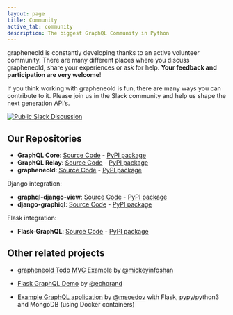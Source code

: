 ```yaml
---
layout: page
title: Community
active_tab: community
description: The biggest GraphQL Community in Python
---
```


grapheneold is constantly developing thanks to an active volunteer community. There are many different places where you discuss grapheneold, share your experiences or ask for help. **Your feedback and participation are very welcome**!

If you think working with grapheneold is fun, there are many ways you can contribute to it. Please join us in the Slack community and help us shape the next generation API’s.

[![Public Slack Discussion](https://graphql-slack.herokuapp.com/badge.svg)](https://graphql-slack.herokuapp.com/)

## Our Repositories

-   **GraphQL Core**: [Source Code] - [PyPI package]
-   **GraphQL Relay**: [Source Code][1] - [PyPI package][2]
-   **grapheneold**: [Source Code][3] - [PyPI package][4]

Django integration:
-   **graphql-django-view**: [Source Code][5] - [PyPI package][6]
-   **django-graphiql**: [Source Code][7] - [PyPI package][8]

Flask integration:
-   **Flask-GraphQL**: [Source Code][9] - [PyPI package][10]

## Other related projects

- [grapheneold Todo MVC Example](https://github.com/mickeyinfoshan/grapheneold_todo) by [@mickeyinfoshan](https://github.com/mickeyinfoshan)
- [Flask GraphQL Demo](https://github.com/amitsaha/flask-graphql-demo) by [@echorand](https://twitter.com/echorand)
- [Example GraphQL application](https://github.com/msoedov/flask-graphql-example) by [@msoedov](https://twitter.com/msoedov) with Flask, pypy/python3 and MongoDB (using Docker containers)


  [Source Code]: https://github.com/graphql-python/graphql-core
  [PyPI package]: https://pypi.python.org/pypi/graphql-core
  [1]: https://github.com/graphql-python/graphql-relay
  [2]: https://pypi.python.org/pypi/graphql-relay
  [3]: https://github.com/graphql-python/grapheneold
  [4]: https://pypi.python.org/pypi/grapheneold
  [5]: https://github.com/graphql-python/graphql-django-view
  [6]: https://pypi.python.org/pypi/graphql-django-view
  [7]: https://github.com/graphql-python/django-graphiql
  [8]: https://pypi.python.org/pypi/django-graphiql
  [9]: https://github.com/graphql-python/flask-graphql
  [10]: https://pypi.python.org/pypi/Flask-GraphQL
